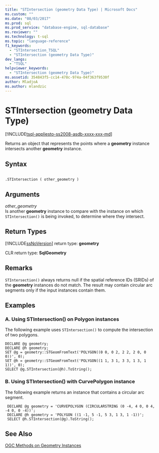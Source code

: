 ```yaml
---
title: "STIntersection (geometry Data Type) | Microsoft Docs"
ms.custom: ""
ms.date: "08/03/2017"
ms.prod: sql
ms.prod_service: "database-engine, sql-database"
ms.reviewer: ""
ms.technology: t-sql
ms.topic: "language-reference"
f1_keywords: 
  - "STIntersection_TSQL"
  - "STIntersection (geometry Data Type)"
dev_langs: 
  - "TSQL"
helpviewer_keywords: 
  - "STIntersection (geometry Data Type)"
ms.assetid: 354843f5-cc14-478c-974a-04f363f9530f
author: MladjoA
ms.author: mlandzic 
---
```

# STIntersection (geometry Data Type)
[!INCLUDE[tsql-appliesto-ss2008-asdb-xxxx-xxx-md](../../includes/tsql-appliesto-ss2008-asdb-xxxx-xxx-md.md)]

Returns an object that represents the points where a **geometry** instance intersects another **geometry** instance.
  
## Syntax  
  
```  
  
.STIntersection ( other_geometry )  
```  
  
## Arguments  
 *other_geometry*  
 Is another **geometry** instance to compare with the instance on which `STIntersection()` is being invoked, to determine where they intersect.  
  
## Return Types  
 [!INCLUDE[ssNoVersion](../../includes/ssnoversion-md.md)] return type: **geometry**  
  
 CLR return type: **SqlGeometry**  
  
## Remarks  
 `STIntersection()` always returns null if the spatial reference IDs (SRIDs) of the **geometry** instances do not match. The result may contain circular arc segments only if the input instances contain them.  
  
## Examples  
  
### A. Using STIntersection() on Polygon instances  
 The following example uses `STIntersection()` to compute the intersection of two polygons.  
  
```  
DECLARE @g geometry;  
DECLARE @h geometry;  
SET @g = geometry::STGeomFromText('POLYGON((0 0, 0 2, 2 2, 2 0, 0 0))', 0);  
SET @h = geometry::STGeomFromText('POLYGON((1 1, 3 1, 3 3, 1 3, 1 1))', 0);  
SELECT @g.STIntersection(@h).ToString();  
```  
  
### B. Using STIntersection() with CurvePolygon instance  
 The following example returns an instance that contains a circular arc segment.  
  
```
 DECLARE @g geometry = 'CURVEPOLYGON (CIRCULARSTRING (0 -4, 4 0, 0 4, -4 0, 0 -4))';  
 DECLARE @h geometry = 'POLYGON ((1 -1, 5 -1, 5 3, 1 3, 1 -1))';  
 SELECT @h.STIntersection(@g).ToString();
 ```  
  
## See Also  
 [OGC Methods on Geometry Instances](../../t-sql/spatial-geometry/ogc-methods-on-geometry-instances.md)  
  
  

